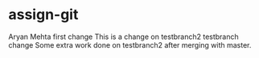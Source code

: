 # assign-git
Aryan Mehta
first change
This is a change on testbranch2
testbranch change
Some extra work done on testbranch2 after merging with master.
